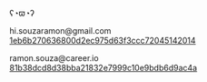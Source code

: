 ʕ◔ϖ◔ʔ

hi.souzaramon@gmail<span>.com<br>
[1eb6b270636800d2ec975d63f3ccc72045142014](https://keyserver.ubuntu.com/pks/lookup?search=1eb6b270636800d2ec975d63f3ccc72045142014&fingerprint=on&op=index)

ramon.souza@career<span>.io<br>
[81b38dcd8d38bba21832e7999c10e9bdb6d9ac4a](https://keyserver.ubuntu.com/pks/lookup?search=81b38dcd8d38bba21832e7999c10e9bdb6d9ac4a&fingerprint=on&op=index)
 
